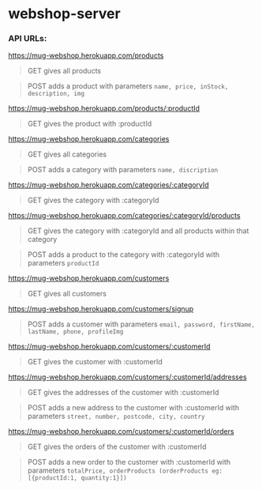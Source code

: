 # webshop-server

### API URLs:

https://mug-webshop.herokuapp.com/products
>GET gives all products


>POST adds a product with parameters 
    `name, price, inStock, description, img`
    
https://mug-webshop.herokuapp.com/products/:productId
>GET gives the product with :productId

https://mug-webshop.herokuapp.com/categories
>GET gives all categories


>POST adds a category with parameters
    `name, discription`
    
https://mug-webshop.herokuapp.com/categories/:categoryId
>GET gives the category with :categoryId

https://mug-webshop.herokuapp.com/categories/:categoryId/products
>GET gives the category with :categoryId and all products within that category


>POST adds a product to the category with :categoryId with parameters
    `productId`
    
https://mug-webshop.herokuapp.com/customers
>GET gives all customers

https://mug-webshop.herokuapp.com/customers/signup
>POST adds a customer with parameters
    `email, password, firstName, lastName, phone, profileImg`
    
https://mug-webshop.herokuapp.com/customers/:customerId
>GET gives the customer with :customerId

https://mug-webshop.herokuapp.com/customers/:customerId/addresses
>GET gives the addresses of the customer with :customerId


>POST adds a new address to the customer with :customerId with parameters
    `street, number, postcode, city, country`
    
https://mug-webshop.herokuapp.com/customers/:customerId/orders
>GET gives the orders of the customer with :customerId


>POST adds a new order to the customer with :customerId with parameters 
    `totalPrice, orderProducts (orderProducts eg: [{productId:1, quantity:1}])`
    
    
    
    




